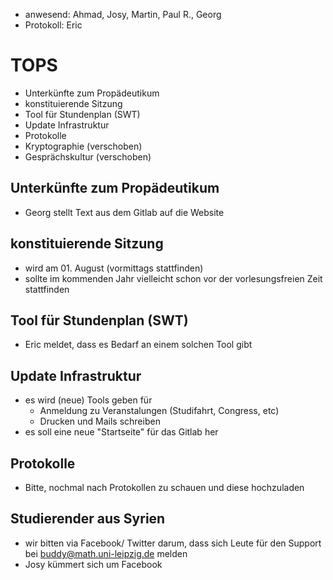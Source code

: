 ---
---

- anwesend: Ahmad, Josy, Martin, Paul R., Georg
- Protokoll: Eric

# TOPS

- Unterkünfte zum Propädeutikum
- konstituierende Sitzung
- Tool für Stundenplan (SWT)
- Update Infrastruktur
- Protokolle
- Kryptographie (verschoben)
- Gesprächskultur (verschoben)

## Unterkünfte zum Propädeutikum

- Georg stellt Text aus dem Gitlab auf die Website

## konstituierende Sitzung

- wird am 01. August (vormittags stattfinden)
- sollte im kommenden Jahr vielleicht schon vor der vorlesungsfreien Zeit stattfinden

## Tool für Stundenplan (SWT)

- Eric meldet, dass es Bedarf an einem solchen Tool gibt

## Update Infrastruktur

- es wird (neue) Tools geben für
  - Anmeldung zu Veranstalungen (Studifahrt, Congress, etc)
  - Drucken und Mails schreiben
- es soll eine neue "Startseite" für das Gitlab her

## Protokolle

- Bitte, nochmal nach Protokollen zu schauen und diese hochzuladen

## Studierender aus Syrien

- wir bitten via Facebook/ Twitter darum, dass sich Leute für den Support bei buddy@math.uni-leipzig.de melden
- Josy kümmert sich um Facebook
